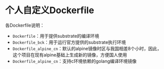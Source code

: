 # 个人自定义Dockerfile
各Dockerfile说明：
* `Dockerfile`：用于提供substrate的编译环境
* `Dockerfile_bck`：用于运行官方提供的substrate执行环境
* `Dockerfile_alpine_cn`：默认的alpine镜像时区与我国相差8个小时，因此，这个项目在现有alpine基础上生成新的镜像，方便国人使用
* `Dockerfile_alpine_cn`：支持c环境依赖的golang编译环境镜像


